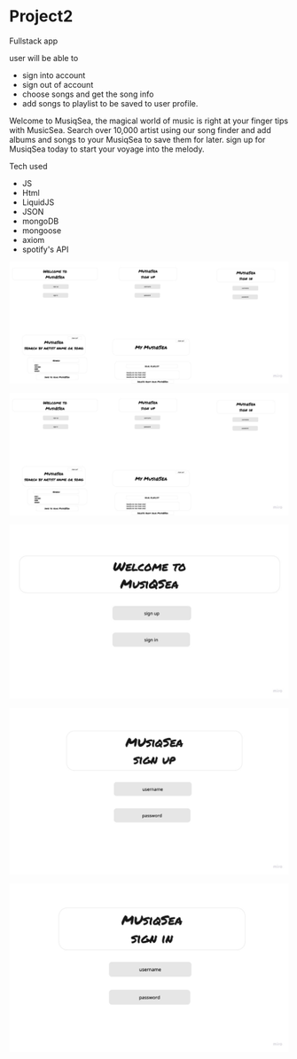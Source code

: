 # Project2
Fullstack app

user will be able to 
- sign into account 
- sign out of account 
- choose songs and get the song info 
- add songs to playlist to be saved to user profile. 

Welcome to MusiqSea, the magical world of music is right at your finger tips with MusicSea. Search over 10,000 artist using our song finder and add albums and songs to your MusiqSea to save them for later. 
sign up for MusiqSea today to start your voyage into the melody.

Tech used

- JS
- Html
- LiquidJS
- JSON
- mongoDB
- mongoose
- axiom
- spotify's API

![alt text](Images/Untitled-2.jpg)

![alt text](Images/Untitled-2.jpg)

![alt text](Images/Untitled-3.jpg)

![alt text](Images/Untitled-4.jpg)

![alt text](Images/Untitled-5.jpg)